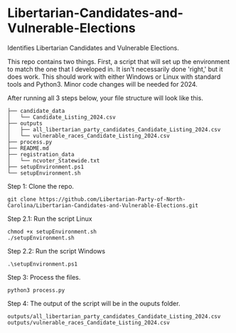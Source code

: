 # Libertarian-Candidates-and-Vulnerable-Elections
Identifies Libertarian Candidates and Vulnerable Elections. 

This repo contains two things. First, a script that will set up the environment to match the one that I developed in. It isn't necessarily done 'right,' but it does work. This should work with either Windows or Linux with standard tools and Python3. Minor code changes will be needed for 2024.

After running all 3 steps below, your file structure will look like this.
```
├── candidate_data
│   └── Candidate_Listing_2024.csv
├── outputs
│   ├── all_libertarian_party_candidates_Candidate_Listing_2024.csv
│   └── vulnerable_races_Candidate_Listing_2024.csv
├── process.py
├── README.md
├── registration_data
│   └── ncvoter_Statewide.txt
├── setupEnvironment.ps1
└── setupEnvironment.sh
```

Step 1: Clone the repo.
```
git clone https://github.com/Libertarian-Party-of-North-Carolina/Libertarian-Candidates-and-Vulnerable-Elections.git
```
Step 2.1: Run the script Linux
```
chmod +x setupEnvironment.sh
./setupEnvironment.sh
```
Step 2.2: Run the script Windows
```
.\setupEnvironment.ps1
```
Step 3: Process the files.
```
python3 process.py
```
Step 4: The output of the script will be in the ouputs folder.
```
outputs/all_libertarian_party_candidates_Candidate_Listing_2024.csv
outputs/vulnerable_races_Candidate_Listing_2024.csv
```

